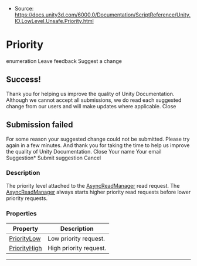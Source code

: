 * Source: https://docs.unity3d.com/6000.0/Documentation/ScriptReference/Unity.IO.LowLevel.Unsafe.Priority.html

# Priority
enumeration
Leave feedback
Suggest a change
## Success!
Thank you for helping us improve the quality of Unity Documentation. Although we cannot accept all submissions, we do read each suggested change from our users and will make updates where applicable.
Close
## Submission failed
For some reason your suggested change could not be submitted. Please <a>try again</a> in a few minutes. And thank you for taking the time to help us improve the quality of Unity Documentation.
Close
Your name Your email Suggestion* Submit suggestion
Cancel
### Description
The priority level attached to the [AsyncReadManager](https://docs.unity3d.com/6000.0/Documentation/ScriptReference/Unity.IO.LowLevel.Unsafe.AsyncReadManager.html) read request.
The [AsyncReadManager](https://docs.unity3d.com/6000.0/Documentation/ScriptReference/Unity.IO.LowLevel.Unsafe.AsyncReadManager.html) always starts higher priority read requests before lower priority requests.
### Properties
Property | Description  
---|---  
[PriorityLow](https://docs.unity3d.com/6000.0/Documentation/ScriptReference/Unity.IO.LowLevel.Unsafe.Priority.PriorityLow.html) | Low priority request.  
[PriorityHigh](https://docs.unity3d.com/6000.0/Documentation/ScriptReference/Unity.IO.LowLevel.Unsafe.Priority.PriorityHigh.html) | High priority request.  
* * *
